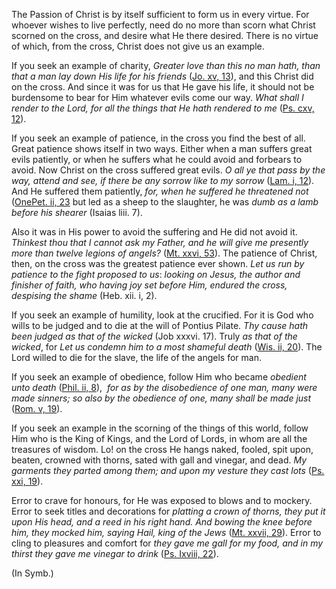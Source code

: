 
The Passion of Christ is by itself sufficient to form us in every virtue. For whoever wishes to live perfectly, need do no more than scorn what Christ scorned on the cross, and desire what He there desired. There is no virtue of which, from the cross, Christ does not give us an example.

If you seek an example of charity, _Greater love than this no man hath, than that a man lay down His life for his friends_ ([Jo. xv, 13](https://vulgata.online/bible/Jo.xv?ed=DR2&vfn=DR2.Jo.xv.13:vs)), and this Christ did on the cross. And since it was for us that He gave his life, it should not be burdensome to bear for Him whatever evils come our way. _What shall I render to the Lord, for all the things that He hath rendered to me_ ([Ps. cxv, 12](https://vulgata.online/bible/Ps.cxv?ed=DR2&vfn=DR2.Ps.cxv.12:vs)).

If you seek an example of patience, in the cross you find the best of all. Great patience shows itself in two ways. Either when a man suffers great evils patiently, or when he suffers what he could avoid and forbears to avoid. Now Christ on the cross suffered great evils. _O all ye that pass by the way, attend and see, if there be any sorrow like to my sorrow_ ([Lam. i, 12](https://vulgata.online/bible/Lam.i?ed=DR2&vfn=DR2.Lam.i.12:vs)). And He suffered them patiently, _for, when he suffered he threatened not_ ([OnePet. ii, 23](https://vulgata.online/bible/OnePet.ii?ed=DR2&vfn=DR2.OnePet.ii.23:vs) but led as a sheep to the slaughter, he was _dumb as a lamb before his shearer_ (Isaias liii. 7).

Also it was in His power to avoid the suffering and He did not avoid it. _Thinkest thou that I cannot ask my Father, and he will give me presently more than twelve legions of angels?_ ([Mt. xxvi, 53](https://vulgata.online/bible/Mt.xxvi?ed=DR2&vfn=DR2.Mt.xxvi.53:vs)). The patience of Christ, then, on the cross was the greatest patience ever shown. _Let us run by patience to the fight proposed to us_: _looking on Jesus, the author and finisher of faith, who having joy set before Him, endured the cross, despising the shame_ (Heb. xii. i, 2).

If you seek an example of humility, look at the crucified. For it is God who wills to be judged and to die at the will of Pontius Pilate. _Thy cause hath been judged as that of the wicked_ (Job xxxvi. 17). Truly _as that of the wicked_, for _Let us condemn him to a most shameful death_ ([Wis. ii, 20](https://vulgata.online/bible/Wis.ii?ed=DR2&vfn=DR2.Wis.ii.20:vs)). The Lord willed to die for the slave, the life of the angels for man.

If you seek an example of obedience, follow Him who became _obedient unto death_ ([Phil. ii, 8](https://vulgata.online/bible/Phil.ii?ed=DR2&vfn=DR2.Phil.ii.8:vs)),  *for as by the disobedience of one man, many were made sinners; so also by the obedience of one, many shall be made just* ([Rom. v, 19](https://vulgata.online/bible/Rom.v?ed=DR2&vfn=DR2.Rom.v.19:vs)).

If you seek an example in the scorning of the things of this world, follow Him who is the King of Kings, and the Lord of Lords, in whom are all the treasures of wisdom. Lo! on the cross He hangs naked, fooled, spit upon, beaten, crowned with thorns, sated with gall and vinegar, and dead. _My garments they parted among them; and upon my vesture they cast lots_ ([Ps. xxi, 19](https://vulgata.online/bible/Ps.xxi?ed=DR2&vfn=DR2.Ps.xxi.19:vs)).

Error to crave for honours, for He was exposed to blows and to mockery. Error to seek titles and decorations for _platting a crown of thorns, they put it upon His head, and a reed in his right hand. And bowing the knee before him, they mocked him, saying Hail, king of the Jews_ ([Mt. xxvii, 29](https://vulgata.online/bible/Mt.xxvii?ed=DR2&vfn=DR2.Mt.xxvii.29:vs)). Error to cling to pleasures and comfort for _they gave me gall for my food, and in my thirst they gave me vinegar to drink_ ([Ps. Ixviii, 22](https://vulgata.online/bible/Ps.Ixviii?ed=DR2&vfn=DR2.Ps.Ixviii.22:vs)).

(In Symb.)

